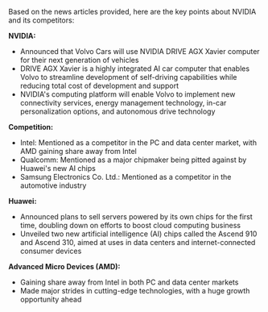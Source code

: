 Based on the news articles provided, here are the key points about NVIDIA and its competitors:

**NVIDIA:**

* Announced that Volvo Cars will use NVIDIA DRIVE AGX Xavier computer for their next generation of vehicles
* DRIVE AGX Xavier is a highly integrated AI car computer that enables Volvo to streamline development of self-driving capabilities while reducing total cost of development and support
* NVIDIA's computing platform will enable Volvo to implement new connectivity services, energy management technology, in-car personalization options, and autonomous drive technology

**Competition:**

* Intel: Mentioned as a competitor in the PC and data center market, with AMD gaining share away from Intel
* Qualcomm: Mentioned as a major chipmaker being pitted against by Huawei's new AI chips
* Samsung Electronics Co. Ltd.: Mentioned as a competitor in the automotive industry

**Huawei:**

* Announced plans to sell servers powered by its own chips for the first time, doubling down on efforts to boost cloud computing business
* Unveiled two new artificial intelligence (AI) chips called the Ascend 910 and Ascend 310, aimed at uses in data centers and internet-connected consumer devices

**Advanced Micro Devices (AMD):**

* Gaining share away from Intel in both PC and data center markets
* Made major strides in cutting-edge technologies, with a huge growth opportunity ahead